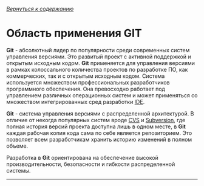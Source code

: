 [*Вернуться к содержанию*](/readme.md)

# Область применения GIT

**Git** - абсолютный лидер по популярности среди современных систем управления версиями. Это развитый проект с активной поддержкой и открытым исходным кодом. **Git** применяется для управления версиями в рамках колоссального количества проектов по разработке ПО, как коммерческих, так и с открытым исходным кодом. Система используется множеством профессиональных разработчиков программного обеспечения. Она превосходно работает под управлением различных операционных систем и может применяться со множеством интегрированных сред разработки [IDE](https://ru.wikipedia.org/wiki/Интегрированная_среда_разработки "Страница Wikipedia.org").

**Git** - система управления версиями с распределенной архитектурой. В отличие от некогда популярных систем вроде [CVS](https://ru.wikipedia.org/wiki/CVS "Страница Wikipedia.org") и [Subversion](https://ru.wikipedia.org/wiki/Subversion "Страница Wikipedia.org"), где полная история версий проекта доступна лишь в одном месте, в **Git** каждая рабочая копия кода сама по себе является репозиторием. Это позволяет всем разработчикам хранить историю изменений в полном объеме.

Разработка в **Git** ориентирована на обеспечение высокой производительности, безопасности и гибкости распределенной системы.

***